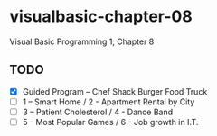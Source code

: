 # visualbasic-chapter-08
Visual Basic Programming 1, Chapter 8

## TODO
- [X] Guided Program – Chef Shack Burger Food Truck
- [ ] 1 – Smart Home / 2 - Apartment Rental by City
- [ ] 3 – Patient Cholesterol / 4 - Dance Band
- [ ] 5 - Most Popular Games / 6 - Job growth in I.T.